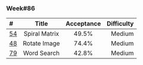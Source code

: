 ### Week#86

| # | Title | Acceptance | Difficulty
| :------------ |:---------------:| :-----:| -----:|
| [54](https://leetcode.com/problems/spiral-matrix/description/) | Spiral Matrix | 49.5% | Medium |
| [48](https://leetcode.com/problems/rotate-image/description/) | Rotate Image | 74.4% | Medium |
| [79](https://leetcode.com/problems/word-search/description/) | Word Search | 42.8% | Medium |
